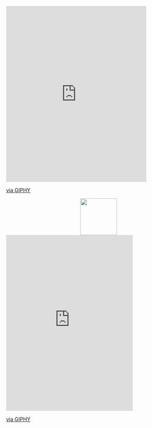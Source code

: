 
<iframe src="https://giphy.com/embed/M9gbBd9nbDrOTu1Mqx" width="382" height="480" frameBorder="0" class="giphy-embed" allowFullScreen></iframe><p><a href="https://giphy.com/gifs/hacktiv8-coding-codingfromhome-fromhome-M9gbBd9nbDrOTu1Mqx">via GIPHY</a></p>

<div id="header" align="center">
  <img src="https://media.giphy.com/media/IeRdg7gLkfK1ly2mFU/giphy.gif" width="100"/>
</div>



<iframe src="https://giphy.com/embed/IeRdg7gLkfK1ly2mFU" width="345" height="480" frameBorder="0" class="giphy-embed" allowFullScreen></iframe><p><a href="https://giphy.com/stickers/PLCnext-transparent-IeRdg7gLkfK1ly2mFU">via GIPHY</a></p>
